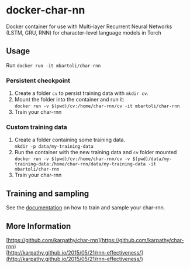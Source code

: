# docker-char-nn
Docker container for use with Multi-layer Recurrent Neural Networks (LSTM, GRU, RNN) for character-level language models in Torch

## Usage
Run `docker run -it mbartoli/char-rnn`

### Persistent checkpoint
1. Create a folder `cv` to persist training data with `mkdir cv`.
2. Mount the folder into the container and run it:   
```docker run -v $(pwd)/cv:/home/char-rnn/cv -it mbartoli/char-rnn```
3. Train your char-rnn


### Custom training data
1. Create a folder containing some training data.   
```mkdir -p data/my-training-data```
2. Run the container with the new training data and `cv` folder mounted   
```docker run -v $(pwd)/cv:/home/char-rnn/cv -v $(pwd)/data/my-training-data:/home/char-rnn/data/my-training-data -it mbartoli/char-rnn```
3. Train your char-rnn

## Training and sampling
See the [documentation](https://github.com/karpathy/char-rnn) on how to train and sample your char-rnn.

## More Information
[https://github.com/karpathy/char-rnn](https://github.com/karpathy/char-rnn)   
[http://karpathy.github.io/2015/05/21/rnn-effectiveness/](http://karpathy.github.io/2015/05/21/rnn-effectiveness/)
